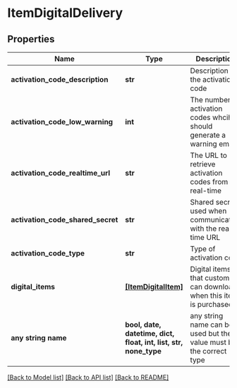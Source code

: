 # ItemDigitalDelivery


## Properties
Name | Type | Description | Notes
------------ | ------------- | ------------- | -------------
**activation_code_description** | **str** | Description of the activation code | [optional] 
**activation_code_low_warning** | **int** | The number of activation codes whcih should generate a warning email | [optional] 
**activation_code_realtime_url** | **str** | The URL to retrieve activation codes from in real-time | [optional] 
**activation_code_shared_secret** | **str** | Shared secret used when communicating with the real-time URL | [optional] 
**activation_code_type** | **str** | Type of activation code | [optional] 
**digital_items** | [**[ItemDigitalItem]**](ItemDigitalItem.md) | Digital items that customer can download when this item is purchased | [optional] 
**any string name** | **bool, date, datetime, dict, float, int, list, str, none_type** | any string name can be used but the value must be the correct type | [optional]

[[Back to Model list]](../README.md#documentation-for-models) [[Back to API list]](../README.md#documentation-for-api-endpoints) [[Back to README]](../README.md)


